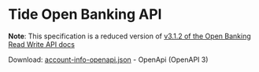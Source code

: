 # Tide Open Banking API 

__Note__: This specification is a reduced version of [v3.1.2 of the Open Banking Read Write API docs](https://github.com/OpenBankingUK/read-write-api-specs/tree/v3.1.2)

Download: [account-info-openapi.json](./dist/account-info-openapi.json) - OpenApi (OpenAPI 3)


